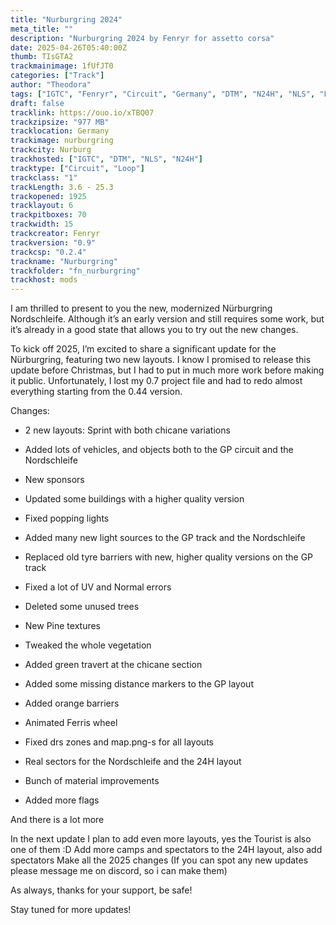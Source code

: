 ```yaml
---
title: "Nurburgring 2024"
meta_title: ""
description: "Nurburgring 2024 by Fenryr for assetto corsa"
date: 2025-04-26T05:40:00Z
thumb: TIsGTA2
trackmainimage: 1fUfJT0
categories: ["Track"]
author: "Theodora"
tags: ["IGTC", "Fenryr", "Circuit", "Germany", "DTM", "N24H", "NLS", "Loop"]
draft: false
tracklink: https://ouo.io/xTBQ07
trackzipsize: "977 MB"
tracklocation: Germany
trackimage: nurburgring
trackcity: Nurburg
trackhosted: ["IGTC", "DTM", "NLS", "N24H"]
tracktype: ["Circuit", "Loop"]
trackclass: "1" 
trackLength: 3.6 - 25.3
trackopened: 1925
tracklayout: 6
trackpitboxes: 70
trackwidth: 15
trackcreator: Fenryr
trackversion: "0.9"
trackcsp: "0.2.4"
trackname: "Nurburgring"
trackfolder: "fn_nurburgring"
trackhost: mods
---
```


I am thrilled to present to you the new, modernized Nürburgring Nordschleife. Although it’s an early version and still requires some work, but it’s already in a good state that allows you to try out the new changes.

To kick off 2025, I’m excited to share a significant update for the Nürburgring, featuring two new layouts. I know I promised to release this update before Christmas, but I had to put in much more work before making it public. Unfortunately, I lost my 0.7 project file and had to redo almost everything starting from the 0.44 version.

Changes: 

- 2 new layouts: Sprint with both chicane variations

- Added lots of vehicles, and objects both to the GP circuit and the Nordschleife

- New sponsors

- Updated some buildings with a higher quality version

- Fixed popping lights

- Added many new light sources to the GP track and the Nordschleife

- Replaced old tyre barriers with new, higher quality versions on the GP track

- Fixed a lot of UV and Normal errors

- Deleted some unused trees

- New Pine textures

- Tweaked the whole vegetation 

- Added green travert at the chicane section

- Added some missing distance markers to the GP layout

- Added orange barriers 

- Animated Ferris wheel

- Fixed drs zones and map.png-s for all layouts

- Real sectors for the Nordschleife and the 24H layout

- Bunch of material improvements

- Added more flags 

And there is a lot more 

In the next update I plan to add even more layouts, yes the Tourist is also one of them :D
Add more camps and spectators to the 24H layout, also add spectators
Make all the 2025 changes (If you can spot any new updates please message me on discord, so i can make them)

As always, thanks for your support, be safe! 

Stay tuned for more updates!